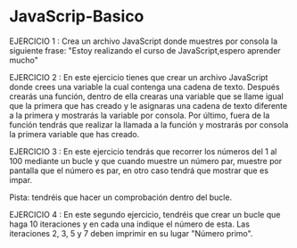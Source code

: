 # JavaScrip-Basico

EJERCICIO 1 : Crea un archivo JavaScript donde muestres por consola la siguiente frase: "Estoy realizando el curso de
JavaScript,espero aprender mucho"

EJERCICIO 2 : En este ejercicio tienes que crear un archivo JavaScript donde crees una variable la cual contenga una cadena de texto.
  Después crearás una función, dentro de ella crearas una variable que se llame igual que la primera que has creado y le asignaras una cadena de texto diferente                  a la primera y mostrarás la variable por consola.
  Por último, fuera de la función tendrás que realizar la llamada a la función y mostrarás por consola la primera variable que has creado.

EJERCICIO 3 : En este ejercicio tendrás que recorrer los números del 1 al 100 mediante un bucle y que cuando muestre un número par, muestre por pantalla que el número es par, en otro caso tendrá que mostrar que es impar.

  Pista: tendréis que hacer un comprobación dentro del bucle.

EJERCICIO 4 : En este segundo ejercicio, tendréis que crear un bucle que haga 10 iteraciones y en cada una indique el número de esta.
    Las iteraciones 2, 3, 5 y 7 deben imprimir en su lugar "Número primo".
    
 
